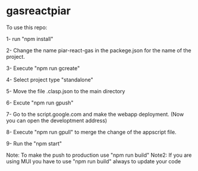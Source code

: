 # gasreactpiar

To use this repo:

1- run "npm install"

2- Change the name piar-react-gas in the packege.json for the name of the project.

3- Execute "npm run gcreate"

4- Select project type "standalone"

5- Move the file .clasp.json to the main directory

6- Excute "npm run gpush"

7- Go to the script.google.com and make the webapp deployment. (Now you can open the developtment address)

8- Execute "npm run gpull" to merge the change of the appscript file.

9- Run the "npm start"

Note: To make the push to production use "npm run build"
Note2: If you are using MUI you have to use "npm run build" always to update your code
